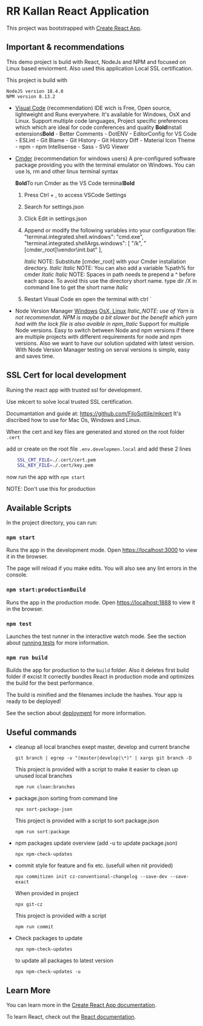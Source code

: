 # RR Kallan React Application

This project was bootstrapped with [Create React App](https://github.com/facebook/create-react-app).

## Important & recommendations

This demo project is build with React, NodeJs and NPM and focused on Linux based enviorment. Also used this application Local SSL certification.

This project is build with

    NodeJS version 18.4.0
    NPM version 8.13.2

- [Visual Code](https://code.visualstudio.com/Download) (recommendation)
    IDE wich is Free, Open source, lightweight and Runs everywhere. It's available for Windows, OsX and Linux. Support multiple code languages, Project specific preferences which
    which are ideal for code conferences and quality
    **Bold**Install extensions**Bold** - Better Comments - DotENV - EditorConfig for VS Code - ESLint - Git Blame - Git History - Git History Diff - Material Icon Theme - npm - npm Intellisense - Sass - SVG Viewer

- [Cmder](https://cmder.net/) (recommendation for windows users)
    A pre-configured software package providing you with the terminal emulator on Windows. You can use ls, rm and other linux terminal syntax

    **Bold**To run Cmder as the VS Code terminal**Bold**

    1. Press Ctrl + , to access VSCode Settings
    2. Search for settings.json
    3. Click Edit in settings.json
    4. Append or modify the following variables into your configuration file:
        "terminal.integrated.shell.windows": "cmd.exe",
        "terminal.integrated.shellArgs.windows": [
        "/k", "[cmder_root]\\vendor\\init.bat"
        ],

        _Italic_ NOTE: Substitute [cmder_root] with your Cmder installation directory. _Italic_
        _Italic_ NOTE: You can also add a variable %path% for cmder _Italic_
        _Italic_ NOTE: Spaces in path needs te prepend a ^ before each space. To avoid this use the directory short name. type dir /X in command line to get the short name _Italic_

    5. Restart Visual Code en open the terminal with ctrl `

- Node Version Manager [Windows](https://github.com/coreybutler/nvm-windows) [OsX, Linux](https://github.com/creationix/nvm)
    _Italic_NOTE: use of Yarn is not recommendat. NPM is maybe a bit slower but the benefit which yarn had with the lock file is also avaible in npm_Italic_
    Support for multiple Node versions. Easy to switch between Node and npm versions if there are multiple projects with different requirements for node and npm versions. Also we want to have our solution updated with latest version. With Node Version Manager testing on serval versions is simple, easy and saves time.

## SSL Cert for local development

Runing the react app with trusted ssl for development.

Use mkcert to solve local trusted SSL certification.

Documantation and guide at: <https://github.com/FiloSottile/mkcert> It's discribed how to use for Mac Os, Windows and Linux.

When the cert and key files are generated and stored on the root folder `.cert`

add or create on the root file `.env.developmen.local` and add these 2 lines

```bash
    SSL_CRT_FILE=./.cert/cert.pem
    SSL_KEY_FILE=./.cert/key.pem
```

now run the app with `npm start`

NOTE: Don't use this for production

## Available Scripts

In the project directory, you can run:

### `npm start`

Runs the app in the development mode.
Open [https://localhost:3000](https://localhost:3000) to view it in the browser.

The page will reload if you make edits.
You will also see any lint errors in the console.

### `npm start:productionBuild`

Runs the app in the production mode.
Open [https://localhost:1888](https://localhost:1888) to view it in the browser.

### `npm test`

Launches the test runner in the interactive watch mode.
See the section about [running tests](https://facebook.github.io/create-react-app/docs/running-tests) for more information.

### `npm run build`

Builds the app for production to the `build` folder. Also it deletes first build folder if excist
It correctly bundles React in production mode and optimizes the build for the best performance.

The build is minified and the filenames include the hashes.
Your app is ready to be deployed!

See the section about [deployment](https://facebook.github.io/create-react-app/docs/deployment) for more information.

## Useful commands

- cleanup all local branches exept master, develop and current branche

    `git branch | egrep -v "(master|develop|\*)" | xargs git branch -D`

    This project is provided with a script to make it easier to clean up unused local branches

    `npm run clean:branches`

- package.json sorting from command line

    `npx sort-package-json`

    This project is provided with a script to sort package.json

    `npm run sort:package`

- npm packages update overview (add -u to update package.json)

    `npx npm-check-updates`

- commit style for feature and fix etc. (usefull when nit provided)

    `npx commitizen init cz-conventional-changelog --save-dev --save-exact`

    When provided in project

    `npx git-cz`

    This project is provided with a script

    `npm run commit`

- Check packages to update

    `npx npm-check-updates`

    to update all packages to latest version

    `npx npm-check-updates -u`

## Learn More

You can learn more in the [Create React App documentation](https://facebook.github.io/create-react-app/docs/getting-started).

To learn React, check out the [React documentation](https://reactjs.org/).
